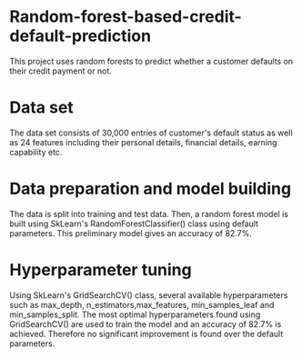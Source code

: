 # Random-forest-based-credit-default-prediction
This project uses random forests to predict whether a customer defaults on their credit payment or not.

# Data set
The data set consists of 30,000 entries of customer's default status as well as 24 features including their personal details, financial details, earning capability etc.

# Data preparation and model building
The data is split into training and test data. Then, a random forest model is built using SkLearn's RandomForestClassifier() class using default parameters. This  preliminary model gives an accuracy of 82.7%.

# Hyperparameter tuning
Using SkLearn's GridSearchCV() class, several available hyperparameters such as max_depth, n_estimators,max_features, min_samples_leaf and min_samples_split. The most optimal hyperparameters found using GridSearchCV() are used to train the model and an accuracy of 82.7% is achieved. Therefore no significant improvement is found over the default parameters.
